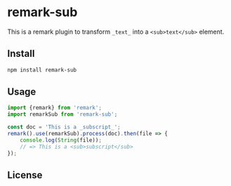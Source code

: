 # remark-sub
This is a remark plugin to transform `_text_` into a `<sub>text</sub>` element.

## Install

```bash
npm install remark-sub
```

## Usage

```js
import {remark} from 'remark';
import remarkSub from 'remark-sub';

const doc = 'This is a _subscript_';
remark().use(remarkSub).process(doc).then(file => {
    console.log(String(file));
    // => This is a <sub>subscript</sub>
});
```

## License